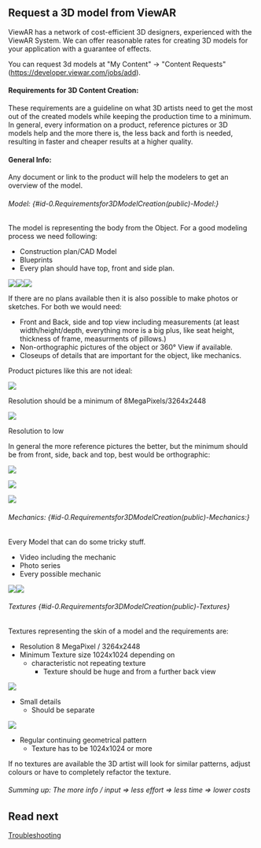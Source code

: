 ## Request a 3D model from ViewAR

ViewAR has a network of cost-efficient 3D designers, experienced with the ViewAR System. We can offer reasonable rates for creating 3D models for your application with a guarantee of effects.

You can request 3d models at "My Content" -> "Content Requests" (https://developer.viewar.com/jobs/add). 

#### Requirements for 3D Content Creation:

These requirements are a guideline on what 3D artists need to get the most out of the created models while keeping the production time to a minimum. In general, every information on a product, reference pictures or 3D models help and the more there is, the less back and forth is needed, resulting in faster and cheaper results at a higher quality.

#### General Info:

Any document or link to the product will help the modelers to get an overview of the model.

###### Model: {#id-0.Requirementsfor3DModelCreation(public)-Model:}

The model is representing the body from the Object. For a good modeling process we need following:

* Construction plan/CAD Model
* Blueprints
* Every plan should have top, front and side plan.

<!--- TODO: images are not working --->

![](http://wiki.viewar.com/download/attachments/1179973/image2014-12-16%2021%3A15%3A7.png?version=1&modificationDate=1418739305296&api=v2)![](http://wiki.viewar.com/download/attachments/1179973/image2014-12-16%2021%3A15%3A58.png?version=1&modificationDate=1418739356743&api=v2)![](http://wiki.viewar.com/download/attachments/1179973/sketchbemmcurval.jpg?version=1&modificationDate=1418125913822&api=v2)

If there are no plans available then it is also possible to make photos or sketches. For both we would need:

* Front and Back, side and top view including measurements \(at least width/height/depth, everything more is a big plus, like seat height, thickness of frame, measurments of pillows.\)
* Non-orthographic pictures of the object or 360° View if available.
* Closeups of details that are important for the object, like mechanics.

Product pictures like this are not ideal:

![](http://wiki.viewar.com/download/attachments/1179973/Philips-4K-TV.jpg?version=1&modificationDate=1418125913812&api=v2)

Resolution should be a minimum of 8MegaPixels/3264x2448

![](http://wiki.viewar.com/download/attachments/1179973/65PFL9708S_12-P3D-global-000frontsmall.jpg?version=1&modificationDate=1418125913736&api=v2)

Resolution to low

In general the more reference pictures the better, but the minimum should be from front, side, back and top, best would be orthographic:

![](http://wiki.viewar.com/download/attachments/1179973/65PFL9708S_12-P3D-global-000front.jpg?version=1&modificationDate=1418125913717&api=v2)

![](http://wiki.viewar.com/download/attachments/1179973/65PFL9708S_12-P3D-global-054side.jpg?version=2&modificationDate=1418125913766&api=v2)

![](http://wiki.viewar.com/download/attachments/1179973/65PFL9708S_12-P3D-global-036back.jpg?version=1&modificationDate=1418125913750&api=v2)

###### Mechanics: {#id-0.Requirementsfor3DModelCreation(public)-Mechanics:}

Every Model that can do some tricky stuff.

* Video including the mechanic
* Photo series
* Every possible mechanic

![](http://wiki.viewar.com/download/attachments/1179973/200__umbrella_infopoint_5319fcf644427_FORTELLO_Detail1_200px.jpg?version=1&modificationDate=1418125913692&api=v2)![](http://wiki.viewar.com/download/attachments/1179973/200__umbrella_infopoint_5319fcfe437b4_FORTELLO_Detail2_200px.jpg?version=1&modificationDate=1418125913706&api=v2)

###### Textures {#id-0.Requirementsfor3DModelCreation(public)-Textures}

Textures representing the skin of a model and the requirements are:

* Resolution 8 MegaPixel / 3264x2448
* Minimum Texture size 1024x1024 depending on
  * characteristic not repeating texture
    * Texture should be huge and from a further back view

![](http://wiki.viewar.com/download/attachments/1179973/DSCN0048.JPG?version=1&modificationDate=1418125913804&api=v2)

* Small details
  * Should be separate

![](http://wiki.viewar.com/download/attachments/1179973/black.jpg?version=1&modificationDate=1418125913787&api=v2)

* Regular continuing geometrical pattern
  * Texture has to be 1024x1024 or more

If no textures are available the 3D artist will look for similar patterns, adjust colours or have to completely refactor the texture.

###### Summing up: The more info / input =&gt; less effort =&gt; less time =&gt; lower costs


## Read next
[Troubleshooting](3d-content/3d-content--troubleshooting/00--3d-content--troubleshooting--overview.md)